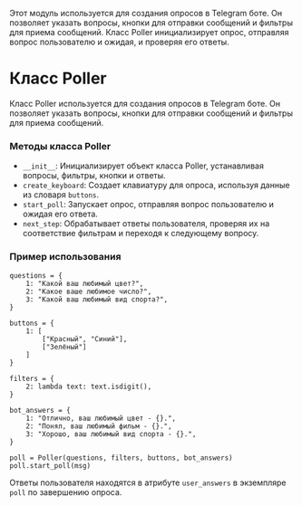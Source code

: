 Этот модуль используется для создания опросов в Telegram боте. Он позволяет указать вопросы, кнопки для отправки 
сообщений и фильтры для приема сообщений. Класс Poller инициализирует опрос, отправляя вопрос пользователю 
и ожидая, и проверяя его ответы.

# Класс Poller

Класс Poller используется для создания опросов в Telegram боте. Он позволяет указать вопросы, кнопки для отправки сообщений и фильтры для приема сообщений.

### Методы класса Poller

- `__init__`: Инициализирует объект класса Poller, устанавливая вопросы, фильтры, кнопки и ответы.
- `create_keyboard`: Создает клавиатуру для опроса, используя данные из словаря `buttons`.
- `start_poll`: Запускает опрос, отправляя вопрос пользователю и ожидая его ответа.
- `next_step`: Обрабатывает ответы пользователя, проверяя их на соответствие фильтрам и переходя к следующему вопросу.

### Пример использования
```
questions = {
    1: "Какой ваш любимый цвет?",
    2: "Какое ваше любимое число?",
    3: "Какой ваш любимый вид спорта?",
}

buttons = {
    1: [
        ["Красный", "Синий"],
        ["Зелёный"]
    ]
}

filters = {
    2: lambda text: text.isdigit(),
}

bot_answers = {
    1: "Отлично, ваш любимый цвет - {}.",
    2: "Понял, ваш любимый фильм - {}.",
    3: "Хорошо, ваш любимый вид спорта - {}.",
}

poll = Poller(questions, filters, buttons, bot_answers)
poll.start_poll(msg)
```

Ответы пользователя находятся в атрибуте `user_answers` в экземпляре `poll` по завершению опроса.